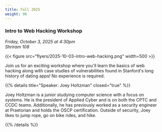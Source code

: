 ```yaml
---
title: Fall 2025
weight: 96
---
```


### Intro to Web Hacking Workshop

*Friday, October 3, 2025 at 4:30pm* \
*Shriram 108*

{{< figure src="flyers/2025-10-03-intro-web-hacking.png" width=500 >}}

Join us for an exciting workshop where you'll learn the basics of web hacking along with case
studies of vulnerabilities found in Stanford's long history of dating apps! No experience is
required.

{{% details title="Speaker: Joey Holtzman" closed="true" %}}

Joey Holtzman is a junior studying computer science with a focus on systems. He is the president of Applied Cyber and is on both the CPTC and CCDC teams. Additionally, he has previously worked as a security engineer at Praetorian and holds the OSCP certification. Outside of security, Joey likes to jump rope, go on bike rides, and hike.

{{% /details %}}
